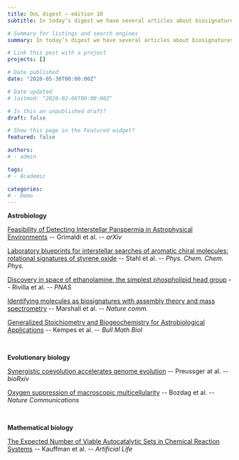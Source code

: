 ```yaml
---
title: OoL digest — edition 10
subtitle: In today’s digest we have several articles about biosignatures/astrochemistry. There are discussions of panspermia detectability, spectrum of chiral molecules and confirmed detection of phospholipids in the interstellar medium. We also have two articles about the identification of new biosignatures from assembly theory and stoichiometry. Moreover, we have a paper about the influence of synergestic coevolution on the rate of molecular evolution and another one discussing oxygen’s role in the development of multicellularity. Finally, we have an article about the expected number of autocatalytic sets in chemical systems. Happy reading!

# Summary for listings and search engines
summary: In today’s digest we have several articles about biosignatures/astrochemistry. There are discussions of panspermia detectability, spectrum of chiral molecules and confirmed detection of phospholipids in the interstellar medium. We also have two articles about the identification of new biosignatures from assembly theory and stoichiometry. Moreover, we have a paper about the influence of synergestic coevolution on the rate of molecular evolution and another one discussing oxygen’s role in the development of multicellularity. Finally, we have an article about the expected number of autocatalytic sets in chemical systems. Happy reading!

# Link this post with a project
projects: []

# Date published
date: "2020-05-30T00:00:00Z"

# Date updated
# lastmod: "2020-02-06T00:00:00Z"

# Is this an unpublished draft?
draft: false

# Show this page in the Featured widget?
featured: false

authors:
# - admin

tags:
# - Academic

categories:
# - Demo
---
```


**Astrobiology**

[Feasibility of Detecting Interstellar Panspermia in Astrophysical Environments](http://arxiv.org/abs/2105.03295) -- Grimaldi et al. -- *arXiv*

[Laboratory blueprints for interstellar searches of aromatic chiral molecules: rotational signatures of styrene oxide](http://arxiv.org/abs/2105.11337) -- Stahl et al. -- *Phys. Chem. Chem. Phys.*

[Discovery in space of ethanolamine, the simplest phospholipid head group](http://arxiv.org/abs/2105.11141) -- Rivilla et al. -- *PNAS*

[Identifying molecules as biosignatures with assembly theory and mass spectrometry](https://www.nature.com/articles/s41467-021-23258-x) -- Marshall et al. -- *Nature comm.*

[Generalized Stoichiometry and Biogeochemistry for Astrobiological Applications](https://doi.org/10.1007/s11538-021-00877-5) -- Kempes et al. -- *Bull Math Biol*

<br>

**Evolutionary biology**

[Synergistic coevolution accelerates genome evolution](https://www.biorxiv.org/content/10.1101/2021.05.19.444833v1) -- Preussger at al. -- *bioRxiv*

[Oxygen suppression of macroscopic multicellularity](https://www.nature.com/articles/s41467-021-23104-0) -- Bozdag et al. -- *Nature Communications* 

<br>

**Mathematical biology**

[The Expected Number of Viable Autocatalytic Sets in Chemical Reaction Systems](https://doi.org/10.1162/artl_a_00333) -- Kauffman et al. -- *Artificial Life*

